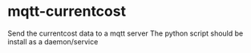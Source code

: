 # mqtt-currentcost
Send the currentcost data to a mqtt server
The python script should be install as a daemon/service
